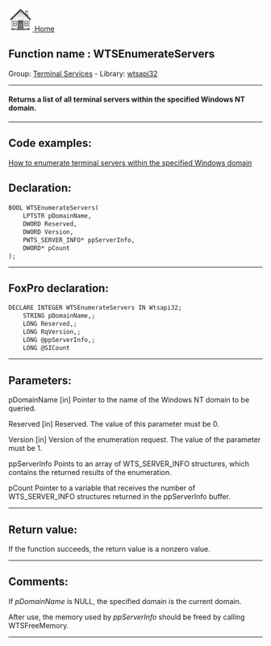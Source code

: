 [<img src="../../images/home.png"> Home ](https://github.com/VFPX/Win32API)  

## Function name : WTSEnumerateServers
Group: [Terminal Services](../../functions_group.md#Terminal_Services)  -  Library: [wtsapi32](../../../libraries.md#wtsapi32)  
***  


#### Returns a list of all terminal servers within the specified Windows NT domain.

***  


## Code examples:
[How to enumerate terminal servers within the specified Windows domain](../../samples/sample_520.md)  

## Declaration:
```foxpro  
BOOL WTSEnumerateServers(
	LPTSTR pDomainName,
	DWORD Reserved,
	DWORD Version,
	PWTS_SERVER_INFO* ppServerInfo,
	DWORD* pCount
);  
```  
***  


## FoxPro declaration:
```foxpro  
DECLARE INTEGER WTSEnumerateServers IN Wtsapi32;
	STRING pDomainName,;
	LONG Reserved,;
	LONG RqVersion,;
	LONG @ppServerInfo,;
	LONG @SICount  
```  
***  


## Parameters:
pDomainName 
[in] Pointer to the name of the Windows NT domain to be queried. 

Reserved 
[in] Reserved. The value of this parameter must be 0. 

Version 
[in] Version of the enumeration request. The value of the parameter must be 1. 

ppServerInfo 
Points to an array of WTS_SERVER_INFO structures, which contains the returned results of the enumeration.

pCount 
Pointer to a variable that receives the number of WTS_SERVER_INFO structures returned in the ppServerInfo buffer.   
***  


## Return value:
If the function succeeds, the return value is a nonzero value.  
***  


## Comments:
If <Em>pDomainName</Em> is NULL, the specified domain is the current domain.   
  
After use, the memory used by <Em>ppServerInfo</Em> should be freed by calling WTSFreeMemory.   
  
***  


